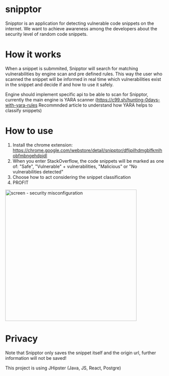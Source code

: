 # snipptor
Snipptor is an application for detecting vulnerable code snippets on the internet.
We want to achieve awareness among the developers about the security level of random code snippets.

# How it works
When a snippet is submmited, Snipptor will search for matching vulnerabilities by engine scan and pre defined rules. This way the user who scanned the snippet will be informed in real time which vulnerabilities exist in the snippet and decide if and how to use it safely.

Engine should implement specific api to be able to scan for Snipptor, currently the main engine is YARA scanner
(https://c99.sh/hunting-0days-with-yara-rules Recommnded article to understand how YARA helps to classify snippets)

# How to use
1. Install the chrome extension: https://chrome.google.com/webstore/detail/snipptor/dfljpilhdmgblfkmlhobfmbngehdpjdl
2. When you enter StackOverflow, the code snippets will be marked as one of: "Safe", "Vulnerable" + vulnerabilities, "Malicious" or "No vulnerabilities detected"
3. Choose how to act considering the snippet classification
4. PROFIT

<img width="416" alt="screen - security misconfiguration" src="https://user-images.githubusercontent.com/18406094/175779876-78e6887f-1335-4b6f-957a-6e519e61d052.png">

# Privacy
Note that Snipptor only saves the snippet itself and the origin url, further information will not be saved!

This project is using JHipster (Java, JS, React, Postgre)

